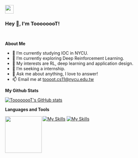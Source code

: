 <img src="https://emojis.slackmojis.com/emojis/images/1579216111/7550/pikachu_wave.gif?1579216111" align="center" width="28" /> 
<h3> Hey 👋, I'm ToooooooT!</h3>

<br />

**About Me**
- 💼 I’m currently studying IOC in NYCU.
- 🌱 I’m currently exploring Deep Reinforcement Learning.
- 🥰 My interests are RL, deep learning and application design.
- 🎯 I’m seeking a internship.
- 💬 Ask me about anything, I love to answer!
- 📫 Email me at [toooot.cs11@nycu.edu.tw](mailto:toooot.cs11@nycu.edu.tw)

**My Github Stats**  

[![ToooooooT's GitHub stats](https://github-readme-stats.vercel.app/api?username=ToooooooT&count_private=true&show_icons=true&rank_icon=github&theme=github)](https://github.com/ToooooooT/github-readme-stats)

**Languages and Tools**  

<img align="left" style="display:inline" src="http://github-profile-summary-cards.vercel.app/api/cards/most-commit-language?username=ToooooooT&theme=github" height="120px"></img>


[![My Skills](https://skillicons.dev/icons?i=c,python)](https://skillicons.dev)
[![My Skills](https://skillicons.dev/icons?i=git,pytorch)](https://skillicons.dev)


<br />
